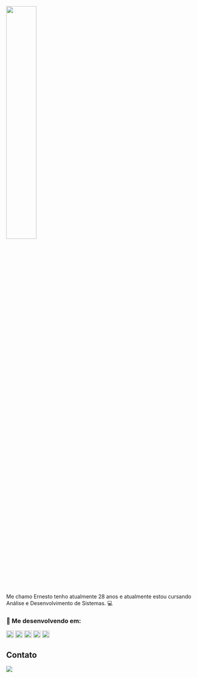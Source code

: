 <div align="left">
  
<img src="https://github.com/nestto/nestto/assets/125527244/a3c70ff7-c320-4cd4-8609-9a1186cfc75e" width="40%">

Me chamo Ernesto tenho atualmente 28 anos e atualmente estou cursando Análise e Desenvolvimento de Sistemas. 💻

</div>

### 🌱 Me desenvolvendo em:
<div>
<img src="https://img.shields.io/badge/HTML-e44d26?style=for-the-badge&logo=html5&logoColor=ffffff" height="20px">  
<img src="https://img.shields.io/badge/css-039be5?style=for-the-badge&logo=css3&logoColor=ffffff" height="20px">
<img src="https://img.shields.io/badge/JavaScript-F7DF1E?style=for-the-badge&logo=javascript&logoColor=black" height="20px">
<img src="https://img.shields.io/badge/Python-3776AB?style=for-the-badge&logo=python&logoColor=white" height="20px">
<img src="https://img.shields.io/badge/excel-33c481?style=for-the-badge&logo=microsoft-excel&logoColor=ffffff" height="20px">

## Contato
<a href="https://www.linkedin.com/in/martinsanajulia" target="_blank"><img src="https://img.shields.io/badge/-LinkedIn-%230077B5?style=for-the-badge&logo=linkedin&logoColor=white" target="_blank"></a>

</div>

<!--
**nestto/nestto** is a ✨ _special_ ✨ repository because its `README.md` (this file) appears on your GitHub profile.

Here are some ideas to get you started:

- 🔭 I’m currently working on ...
- 🌱 I’m currently learning ...
- 👯 I’m looking to collaborate on ...
- 🤔 I’m looking for help with ...
- 💬 Ask me about ...
- 📫 How to reach me: ...
- 😄 Pronouns: ...
- ⚡ Fun fact: ...
-->
